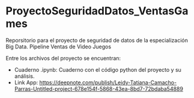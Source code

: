 # ProyectoSeguridadDatos_VentasGames
Reporsitorio para el proyecto de seguridad de datos de la especialización Big Data. Pipeline Ventas de Video Juegos

Entre los archivos del proyecto se encuentran:

- Cuaderno .ipynb: Cuaderno con el código python del proyecto y su análisis.
- Link App: https://deepnote.com/publish/Leidy-Tatiana-Camacho-Parras-Untitled-project-678e154f-5868-43ea-8bd7-72bdaba54889
